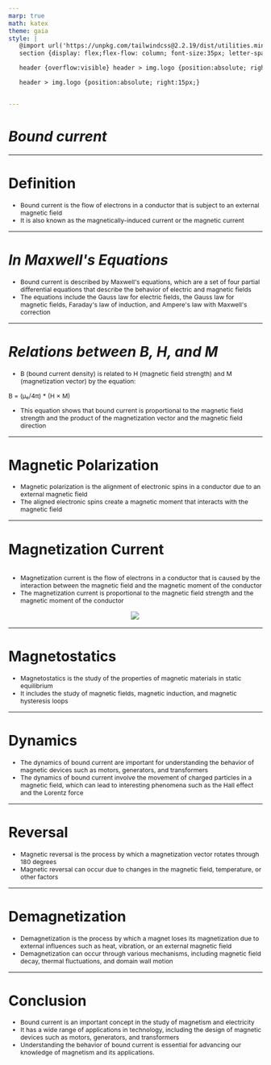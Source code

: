 ```yaml
---
marp: true
math: katex
theme: gaia
style: |
   @import url('https://unpkg.com/tailwindcss@2.2.19/dist/utilities.min.css');
   section {display: flex;flex-flow: column; font-size:35px; letter-spacing:1.4px;}

   header {overflow:visible} header > img.logo {position:absolute; right:15px;}

   header > img.logo {position:absolute; right:15px;}


---
```

<!-- backgroundColor: white -->
<!-- _class: lead -->

 # _Bound current_

---
<style scoped>p,li {font-size:0.92em}</style>

 # Definition

- Bound current is the flow of electrons in a conductor that is subject to an external magnetic field
- It is also known as the magnetically-induced current or the magnetic current

---
<style scoped>p,li {font-size:0.92em}</style>

 # _In Maxwell's Equations_
- Bound current is described by Maxwell's equations, which are a set of four partial differential equations that describe the behavior of electric and magnetic fields
- The equations include the Gauss law for electric fields, the Gauss law for magnetic fields, Faraday's law of induction, and Ampere's law with Maxwell's correction


---
<style scoped>p,li {font-size:0.88em}</style>

 # _Relations between B, H, and M_

- B (bound current density) is related to H (magnetic field strength) and M (magnetization vector) by the equation:

B = (μ₀/4π) \* (H × M)
- This equation shows that bound current is proportional to the magnetic field strength and the product of the magnetization vector and the magnetic field direction

---
<style scoped>p,li {font-size:0.92em}</style>

 # Magnetic Polarization
- Magnetic polarization is the alignment of electronic spins in a conductor due to an external magnetic field
- The aligned electronic spins create a magnetic moment that interacts with the magnetic field


---
<style scoped>p,li {font-size:0.88em}</style>

 # Magnetization Current
<div style='flex:1 1 auto; min-height:0;' class="grid grid-cols-8 gap-4">
<div style='display:flex; flex-flow:column; min-height:0;' class="col-span-4">

- Magnetization current is the flow of electrons in a conductor that is caused by the interaction between the magnetic field and the magnetic moment of the conductor
- The magnetization current is proportional to the magnetic field strength and the magnetic moment of the conductor
</div>

<div style='display:flex; flex-flow:column; min-height:0;' class="col-span-4">

<div style="display: flex; flex: 1 1 auto; flex-flow: row; min-height: 0"><div style="display: flex; flex: 1 1 auto; justify-content: center;min-height:0;min-width:0; margin-bottom:0.1em;;margin-right:0.15em">
<img style='object-fit: contain; max-height:100%; max-width:100%; background-color: rgba(0,0,0,0);' src='https://upload.wikimedia.org/wikipedia/commons/thumb/9/90/Bound_currents.gif/200px-Bound_currents.gif'/>
</div>
</div>

</div>

</div>


---
<style scoped>p,li {font-size:0.92em}</style>

 # Magnetostatics

- Magnetostatics is the study of the properties of magnetic materials in static equilibrium
- It includes the study of magnetic fields, magnetic induction, and magnetic hysteresis loops

---
<style scoped>p,li {font-size:0.92em}</style>

 # Dynamics
- The dynamics of bound current are important for understanding the behavior of magnetic devices such as motors, generators, and transformers
- The dynamics of bound current involve the movement of charged particles in a magnetic field, which can lead to interesting phenomena such as the Hall effect and the Lorentz force


---
<style scoped>p,li {font-size:0.92em}</style>

 # Reversal
- Magnetic reversal is the process by which a magnetization vector rotates through 180 degrees
- Magnetic reversal can occur due to changes in the magnetic field, temperature, or other factors


---
<style scoped>p,li {font-size:0.92em}</style>

 # Demagnetization
- Demagnetization is the process by which a magnet loses its magnetization due to external influences such as heat, vibration, or an external magnetic field
- Demagnetization can occur through various mechanisms, including magnetic field decay, thermal fluctuations, and domain wall motion


---
<style scoped>p,li {font-size:0.88em}</style>

 # Conclusion
- Bound current is an important concept in the study of magnetism and electricity
- It has a wide range of applications in technology, including the design of magnetic devices such as motors, generators, and transformers
- Understanding the behavior of bound current is essential for advancing our knowledge of magnetism and its applications.
